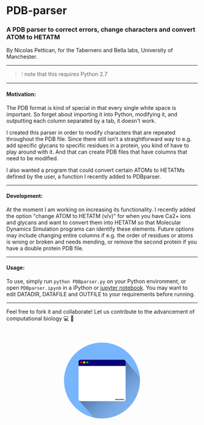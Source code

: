 # PDB-parser
### A PDB parser to correct errors, change characters and convert ATOM to HETATM
By Nicolas Pettican, for the Tabernero and Bella labs, University of Manchester.

<hr />

> :grey_exclamation: note that this requires Python 2.7

<hr />

#### Motivation:

The PDB format is kind of special in that every single white space is important. So forget about importing it into Python, modifying it, and outputting each column separated by a tab, it doesn't work.

I created this parser in order to modify characters that are repeated throughout the PDB file. Since there still isn't a straightforward way to e.g. add specific glycans to specific residues in a protein, you kind of have to play around with it. And that can create PDB files that have columns that need to be modified.

I also wanted a program that could convert certain ATOMs to HETATMs defined by the user, a function I recently added to PDBparser.

<hr />

#### Development:

At the moment I am working on increasing its functionality. I recently added the option "change ATOM to HETATM (v/v)" for when you have Ca2+ ions and glycans and want to convert them into HETATM so that Molecular Dynamics Simulation programs can identify these elements. Future options may include changing entire columns if e.g. the order of residues or atoms is wrong or broken and needs mending, or remove the second protein if you have a double protein PDB file.

<hr />

#### Usage:

To use, simply run ```python PDBparser.py``` on your Python environment, or open ```PDBparser.ipynb``` in a iPython or [jupyter notebook](http://jupyter.readthedocs.io/en/latest/install.html). You may want to edit DATADIR, DATAFILE and OUTFILE to your requirements before running.

<hr />

Feel free to fork it and collaborate! Let us contribute to the advancement of computational biology :computer: :microscope:

<br />
<br />
<center><a href="https://github.com/nickpettican/PDB-parse/blob/master/PDBparser.py"><img src="https://raw.githubusercontent.com/nickpettican/SparkzLab/master/img/code_white_small.gif" style="width: 40%; border-radius: 50%; height: auto;"></img></a></center>
